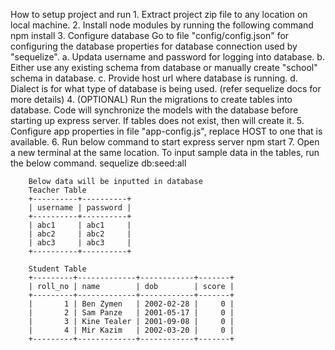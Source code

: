 How to setup project and run
    1.  Extract project zip file to any location on local machine.
    2.  Install node modules by running the following command
        npm install
    3.  Configure database
        Go to file "config/config.json" for configuring the database properties for database connection used by "sequelize".
        a.  Updata username and password for logging into database.
        b.  Either use any existing schema from database or manually create "school" schema in database.
        c.  Provide host url where database is running.
        d.  Dialect is for what type of database is being used. (refer sequelize docs for more details)
    4.  (OPTIONAL) Run the migrations to create tables into database.
        Code will synchronize the models with the database before starting up express server. If tables does not exist, then will create it.
    5.  Configure app properties in file "app-config.js", replace HOST to one that is available.
    6.  Run below command to start express server
        npm start
    7.  Open a new terminal at the same location. To input sample data in the tables, run the below command.
        sequelize db:seed:all

        Below data will be inputted in database
        Teacher Table
        +----------+----------+
        | username | password |
        +----------+----------+
        | abc1     | abc1     |
        | abc2     | abc2     |
        | abc3     | abc3     |
        +----------+----------+

        Student Table
        +---------+-------------+------------+-------+
        | roll_no | name        | dob        | score |
        +---------+-------------+------------+-------+
        |       1 | Ben Zymen   | 2002-02-28 |     0 |
        |       2 | Sam Panze   | 2001-05-17 |     0 |
        |       3 | Kine Tealer | 2001-09-08 |     0 |
        |       4 | Mir Kazim   | 2002-03-20 |     0 |
        +---------+-------------+------------+-------+